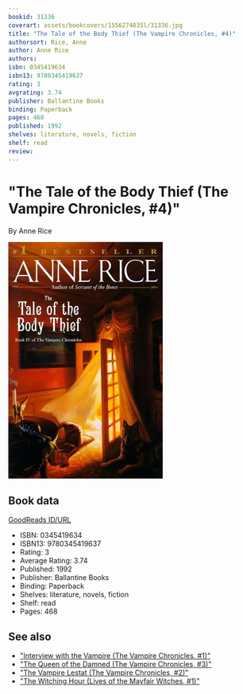 ```yaml
---
bookid: 31336
coverart: assets/bookcovers/1556274035l/31336.jpg
title: "The Tale of the Body Thief (The Vampire Chronicles, #4)"
authorsort: Rice, Anne
author: Anne Rice
authors: 
isbn: 0345419634
isbn13: 9780345419637
rating: 3
avgrating: 3.74
publisher: Ballantine Books
binding: Paperback
pages: 468
published: 1992
shelves: literature, novels, fiction
shelf: read
review: 
---
```


# "The Tale of the Body Thief (The Vampire Chronicles, #4)"

By Anne Rice

![](../../assets/bookcovers/1556274035l/31336.jpg)

## Book data

[GoodReads ID/URL](https://www.goodreads.com/book/show/31336)

- ISBN: 0345419634
- ISBN13: 9780345419637
- Rating: 3
- Average Rating: 3.74
- Published: 1992
- Publisher: Ballantine Books
- Binding: Paperback
- Shelves: literature, novels, fiction
- Shelf: read
- Pages: 468


## See also

- ["Interview with the Vampire (The Vampire Chronicles, #1)"](Interview_with_the_Vampire_The_Vampire_Chronicles__1.md)
- ["The Queen of the Damned (The Vampire Chronicles, #3)"](The_Queen_of_the_Damned_The_Vampire_Chronicles__3.md)
- ["The Vampire Lestat (The Vampire Chronicles, #2)"](The_Vampire_Lestat_The_Vampire_Chronicles__2.md)
- ["The Witching Hour (Lives of the Mayfair Witches, #1)"](The_Witching_Hour_Lives_of_the_Mayfair_Witches__1.md)
